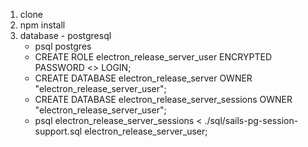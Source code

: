 1.  clone
2.  npm install
3.  database - postgresql
    - psql postgres
    - CREATE ROLE electron_release_server_user ENCRYPTED PASSWORD <<pwd here>> LOGIN;
    - CREATE DATABASE electron_release_server OWNER "electron_release_server_user";
    - CREATE DATABASE electron_release_server_sessions OWNER "electron_release_server_user";
    - psql electron_release_server_sessions < ./sql/sails-pg-session-support.sql electron_release_server_user;
